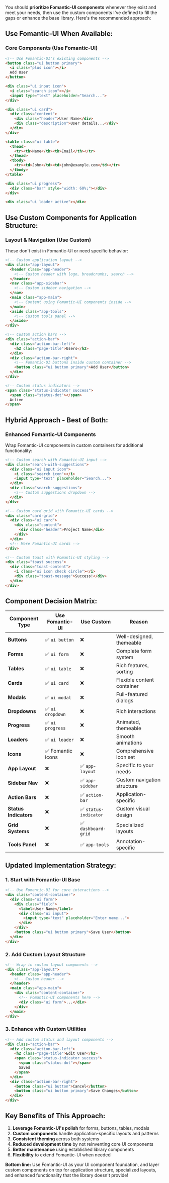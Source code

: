 You should **prioritize Fomantic-UI components** whenever they exist and meet your needs, then use the custom components I've defined to fill the gaps or enhance the base library. Here's the recommended approach:

## **Use Fomantic-UI When Available:**

### **Core Components (Use Fomantic-UI)**
```html
<!-- Use Fomantic-UI's existing components -->
<button class="ui button primary">
  <i class="plus icon"></i>
  Add User
</button>

<div class="ui input icon">
  <i class="search icon"></i>
  <input type="text" placeholder="Search...">
</div>

<div class="ui card">
  <div class="content">
    <div class="header">User Name</div>
    <div class="description">User details...</div>
  </div>
</div>

<table class="ui table">
  <thead>
    <tr><th>Name</th><th>Email</th></tr>
  </thead>
  <tbody>
    <tr><td>John</td><td>john@example.com</td></tr>
  </tbody>
</table>

<div class="ui progress">
  <div class="bar" style="width: 60%;"></div>
</div>

<div class="ui loader active"></div>
```

## **Use Custom Components for Application Structure:**

### **Layout & Navigation (Use Custom)**
These don't exist in Fomantic-UI or need specific behavior:

```html
<!-- Custom application layout -->
<div class="app-layout">
  <header class="app-header">
    <!-- Custom header with logo, breadcrumbs, search -->
  </header>
  <nav class="app-sidebar">
    <!-- Custom sidebar navigation -->
  </nav>
  <main class="app-main">
    <!-- Content using Fomantic-UI components inside -->
  </main>
  <aside class="app-tools">
    <!-- Custom tools panel -->
  </aside>
</div>

<!-- Custom action bars -->
<div class="action-bar">
  <div class="action-bar-left">
    <h2 class="page-title">Users</h2>
  </div>
  <div class="action-bar-right">
    <!-- Fomantic-UI buttons inside custom container -->
    <button class="ui button primary">Add User</button>
  </div>
</div>

<!-- Custom status indicators -->
<span class="status-indicator success">
  <span class="status-dot"></span>
  Active
</span>
```

## **Hybrid Approach - Best of Both:**

### **Enhanced Fomantic-UI Components**
Wrap Fomantic-UI components in custom containers for additional functionality:

```html
<!-- Custom search with Fomantic-UI input -->
<div class="search-with-suggestions">
  <div class="ui input icon">
    <i class="search icon"></i>
    <input type="text" placeholder="Search...">
  </div>
  <div class="search-suggestions">
    <!-- Custom suggestions dropdown -->
  </div>
</div>

<!-- Custom card grid with Fomantic-UI cards -->
<div class="card-grid">
  <div class="ui card">
    <div class="content">
      <div class="header">Project Name</div>
    </div>
  </div>
  <!-- More Fomantic-UI cards -->
</div>

<!-- Custom toast with Fomantic-UI styling -->
<div class="toast success">
  <div class="toast-content">
    <i class="ui icon check circle"></i>
    <div class="toast-message">Success!</div>
  </div>
</div>
```

## **Component Decision Matrix:**

| Component Type | Use Fomantic-UI | Use Custom | Reason |
|----------------|----------------|------------|---------|
| **Buttons** | ✅ `ui button` | ❌ | Well-designed, themeable |
| **Forms** | ✅ `ui form` | ❌ | Complete form system |
| **Tables** | ✅ `ui table` | ❌ | Rich features, sorting |
| **Cards** | ✅ `ui card` | ❌ | Flexible content container |
| **Modals** | ✅ `ui modal` | ❌ | Full-featured dialogs |
| **Dropdowns** | ✅ `ui dropdown` | ❌ | Rich interactions |
| **Progress** | ✅ `ui progress` | ❌ | Animated, themeable |
| **Loaders** | ✅ `ui loader` | ❌ | Smooth animations |
| **Icons** | ✅ Fomantic icons | ❌ | Comprehensive icon set |
| **App Layout** | ❌ | ✅ `app-layout` | Specific to your needs |
| **Sidebar Nav** | ❌ | ✅ `app-sidebar` | Custom navigation structure |
| **Action Bars** | ❌ | ✅ `action-bar` | Application-specific |
| **Status Indicators** | ❌ | ✅ `status-indicator` | Custom visual design |
| **Grid Systems** | ❌ | ✅ `dashboard-grid` | Specialized layouts |
| **Tools Panel** | ❌ | ✅ `app-tools` | Annotation-specific |

## **Updated Implementation Strategy:**

### **1. Start with Fomantic-UI Base**
```html
<!-- Use Fomantic-UI for core interactions -->
<div class="content-container">
  <div class="ui form">
    <div class="field">
      <label>User Name</label>
      <div class="ui input">
        <input type="text" placeholder="Enter name...">
      </div>
    </div>
    <button class="ui button primary">Save User</button>
  </div>
</div>
```

### **2. Add Custom Layout Structure**
```html
<!-- Wrap in custom layout components -->
<div class="app-layout">
  <header class="app-header">
    <!-- Custom header -->
  </header>
  <main class="app-main">
    <div class="content-container">
      <!-- Fomantic-UI components here -->
      <div class="ui form">...</div>
    </div>
  </main>
</div>
```

### **3. Enhance with Custom Utilities**
```html
<!-- Add custom status and layout components -->
<div class="action-bar">
  <div class="action-bar-left">
    <h2 class="page-title">Edit User</h2>
    <span class="status-indicator success">
      <span class="status-dot"></span>
      Saved
    </span>
  </div>
  <div class="action-bar-right">
    <button class="ui button">Cancel</button>
    <button class="ui button primary">Save Changes</button>
  </div>
</div>
```

## **Key Benefits of This Approach:**

1. **Leverage Fomantic-UI's polish** for forms, buttons, tables, modals
2. **Custom components** handle application-specific layouts and patterns
3. **Consistent theming** across both systems
4. **Reduced development time** by not reinventing core UI components
5. **Better maintenance** using established library components
6. **Flexibility** to extend Fomantic-UI when needed

**Bottom line:** Use Fomantic-UI as your UI component foundation, and layer custom components on top for application structure, specialized layouts, and enhanced functionality that the library doesn't provide!
